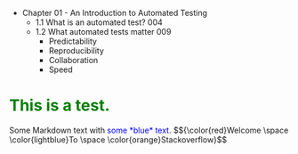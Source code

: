 - Chapter 01 - An Introduction to Automated Testing
  - 1.1 What is an automated test? 004
  - 1.2 What automated tests matter 009
    - Predictability
    - Reproducibility
    - Collaboration
    - Speed

<h1><font color="green">This is a test.</font></h1>
Some Markdown text with <span style="color:blue">some *blue* text</span>.
$${\color{red}Welcome \space \color{lightblue}To \space \color{orange}Stackoverflow}$$